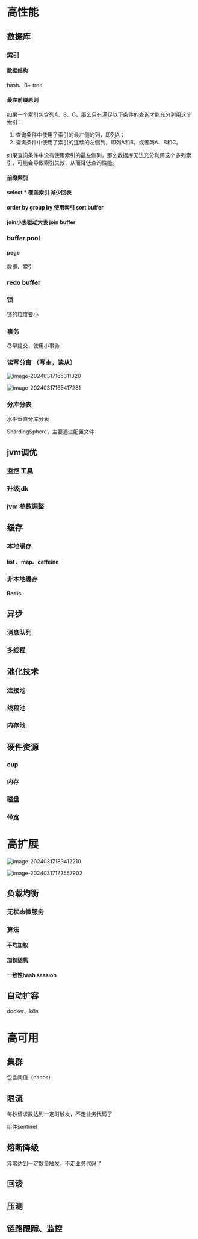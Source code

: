 # 高性能

## 数据库

### 索引

#### 数据结构

hash、B+ tree

#### 最左前缀原则

如果一个索引包含列A、B、C，那么只有满足以下条件的查询才能充分利用这个索引：

1. 查询条件中使用了索引的最左侧的列，即列A；
2. 查询条件中使用了索引的连续的左侧列，即列A和B，或者列A、B和C。

如果查询条件中没有使用索引的最左侧列，那么数据库无法充分利用这个多列索引，可能会导致索引失效，从而降低查询性能。

#### 前缀索引

#### select *  覆盖索引  减少回表

#### order by   group by  使用索引        sort buffer

#### join小表驱动大表                    join buffer

### buffer pool

#### pege

数据、索引

### redo buffer

### 锁

锁的粒度要小

### 事务

尽早提交，使用小事务

### 读写分离 （写主，读从）



![image-20240317165311320](images/如何设计一个高并发系统/image-20240317165311320.png)

![image-20240317165417281](images/如何设计一个高并发系统/image-20240317165417281.png)

### 分库分表

水平垂直分库分表

ShardingSphere，主要通过配置文件



## jvm调优

### 监控 工具

### 升级jdk

### jvm 参数调整



## 缓存

### 本地缓存

#### list 、map、caffeine

### 非本地缓存

#### Redis

## 异步

### 消息队列

### 多线程

## 池化技术

### 连接池

### 线程池

### 内存池

## 硬件资源

### cup

### 内存

### 磁盘

### 带宽



# 高扩展

![image-20240317183412210](images/如何设计一个高并发系统/image-20240317183412210.png)



![image-20240317172557902](images/如何设计一个高并发系统/image-20240317172557902.png)

## 负载均衡

### 无状态微服务

### 算法

#### 平均加权

####  加权随机

#### 一致性hash      session

## 自动扩容

docker、k8s

# 高可用

## 集群

包含阈值（nacos）

## 限流

每秒请求数达到一定时触发，不走业务代码了

组件sentinel

## 熔断降级

异常达到一定数量触发，不走业务代码了

## 回滚

## 压测

## 链路跟踪、监控

